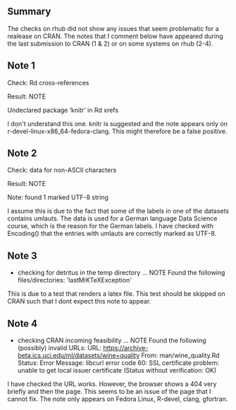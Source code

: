 ## Summary

The checks on rhub did not show any issues that seem problematic for a realease
on CRAN. The notes that I comment below have appeared during the last submission
to CRAN (1 & 2) or on some systems on rhub (2-4).

## Note 1

Check: Rd cross-references

Result: NOTE

Undeclared package ‘knitr’ in Rd xrefs 

I don't understand this one. knitr is suggested and the note appears only
on r-devel-linux-x86_64-fedora-clang. This might therefore be a false
positive.

## Note 2

Check: data for non-ASCII characters

Result: NOTE

Note: found 1 marked UTF-8 string 

I assume this is due to the fact that some of the labels in one of the
datasets contains umlauts. The data is used for a German language Data Science
course, which is the reason for the German labels. I have checked with 
Encoding() that the entries with umlauts are correctly marked as UTF-8.


## Note 3

* checking for detritus in the temp directory ... NOTE
Found the following files/directories:
  'lastMiKTeXException'
  
This is due to a test that renders a latex file. This test should be skipped
on CRAN such that I dont expect this note to appear.


## Note 4

* checking CRAN incoming feasibility ... NOTE
Found the following (possibly) invalid URLs:
  URL: https://archive-beta.ics.uci.edu/ml/datasets/wine+quality
    From: man/wine_quality.Rd
    Status: Error
    Message: libcurl error code 60:
      	SSL certificate problem: unable to get local issuer certificate
      	(Status without verification: OK)
      	
I have checked the URL works. However, the browser shows a 404 very briefly
and then the page. This seems to be an issue of the page that I cannot fix.
The note only appears on Fedora Linux, R-devel, clang, gfortran.
